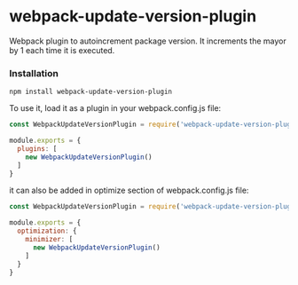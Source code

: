 # webpack-update-version-plugin
Webpack plugin to autoincrement package version. It increments the mayor by 1 each time it is executed.

### Installation

```shell
npm install webpack-update-version-plugin
```

To use it, load it as a plugin in your webpack.config.js file:

```javascript
const WebpackUpdateVersionPlugin = require('webpack-update-version-plugin');

module.exports = {
  plugins: [
	new WebpackUpdateVersionPlugin()
  ]
}
```

it can also be added in optimize section of webpack.config.js file:

```javascript
const WebpackUpdateVersionPlugin = require('webpack-update-version-plugin');

module.exports = {
  optimization: {
	minimizer: [
	  new WebpackUpdateVersionPlugin()
	]
  }
}
```
